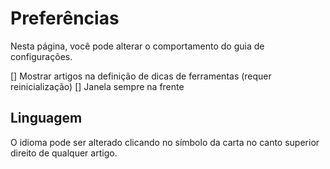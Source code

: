 [//]: # (Do not translate this file! While translating the main text doesn't cause any harm, translating the labels of the preferences here will cause them to stop working.)
Preferências
====
Nesta página, você pode alterar o comportamento do guia de configurações.

[] Mostrar artigos na definição de dicas de ferramentas (requer reinicialização)
[] Janela sempre na frente

Linguagem
----
O idioma pode ser alterado clicando no símbolo da carta no canto superior direito de qualquer artigo.